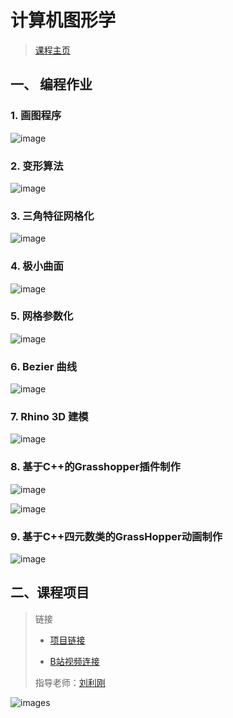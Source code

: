 # 计算机图形学

> [课程主页](http://staff.ustc.edu.cn/~lgliu/Courses/ComputerGraphics_2018_spring-summer/default.htm)

## 一、 编程作业

### 1. 画图程序

![image](https://raw.githubusercontent.com/Ubpa/CG_LGLiu/master/images/01.jpg)

### 2. 变形算法

![image](https://raw.githubusercontent.com/Ubpa/CG_LGLiu/master/images/02.jpg)

### 3. 三角特征网格化

![image](https://raw.githubusercontent.com/Ubpa/CG_LGLiu/master/images/03.jpg)
### 4. 极小曲面

![image](https://raw.githubusercontent.com/Ubpa/CG_LGLiu/master/images/04.jpg)
### 5. 网格参数化

![image](https://raw.githubusercontent.com/Ubpa/CG_LGLiu/master/images/05.jpg)
### 6. Bezier 曲线

![image](https://raw.githubusercontent.com/Ubpa/CG_LGLiu/master/images/06.jpg)
### 7. Rhino 3D 建模

![image](https://raw.githubusercontent.com/Ubpa/CG_LGLiu/master/images/07.jpg)
### 8. 基于C++的Grasshopper插件制作

![image](https://raw.githubusercontent.com/Ubpa/CG_LGLiu/master/images/08.jpg)

![image](https://raw.githubusercontent.com/Ubpa/CG_LGLiu/master/images/09.jpg)

### 9. 基于C++四元数类的GrassHopper动画制作

![image](https://raw.githubusercontent.com/Ubpa/CG_LGLiu/master/images/10.jpg)



## 二、课程项目
>链接
>
>- [项目链接](http://staff.ustc.edu.cn/~lgliu/Courses/ComputerGraphics_2018_spring-summer/Projects/index8.html)
>
>- [B站视频连接](https://www.bilibili.com/video/av24106016)
>
>指导老师：[刘利刚](http://staff.ustc.edu.cn/~lgliu/)

![images](http://staff.ustc.edu.cn/~lgliu/Courses/ComputerGraphics_2018_spring-summer/Projects/Pro8Fig1.jpg)